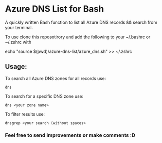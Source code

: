 # Azure DNS List for Bash
A quickly written Bash function to list all Azure DNS records &amp;&amp; search from your terminal. 

To use clone this reposotirory and add the following to your ~/.bashrc or ~/.zshrc with

echo "source $(pwd)/azure-dns-list/azure_dns.sh" >> ~/.zshrc

## Usage:

To search all Azure DNS zones for all records use:

`dns`

To search for a specific DNS zone use:

`dns <your zone name>`

To filter results use:

`dnsgrep <your search (without spaces>`

### Feel free to send improvements or make comments :D


